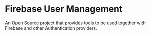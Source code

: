 # Firebase User Management

An Open Source project that provides tools to be used together with Firebase and other Authentication providers.
